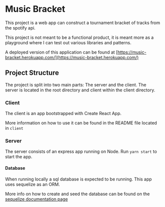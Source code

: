 # Music Bracket

This project is a web app can construct a tournament bracket of tracks from the spotify api.

This project is not meant to be a functional product, it is meant more as a playground where I can test out various libraries and patterns.

A deployed version of this application can be found at [https://music-bracket.herokuapp.com/](https://music-bracket.herokuapp.com/)

## Project Structure

The project is split into two main parts: The server and the client. The server is located in the root directory and client within the client directory.

### Client

The client is an app bootstrapped with Create React App.

More information on how to use it can be found in the README file located in `client`

### Server

The server consists of an express app running on Node. Run `yarn start` to start the app.

#### Database

When running locally a sql database is expected to be running. This app uses sequelize as an ORM.

More info on how to create and seed the database can be found on the [sequelize documentation page](https://sequelize.org/v5/manual/migrations.html)
